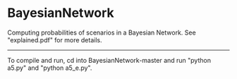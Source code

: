 # BayesianNetwork
Computing probabilities of scenarios in a Bayesian Network. See "explained.pdf" for more details.

---

To compile and run, cd into BayesianNetwork-master and run "python a5.py" and "python a5_e.py".
